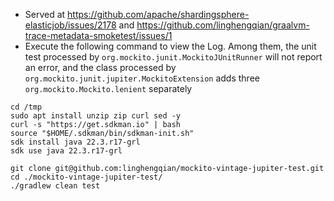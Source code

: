 - Served at https://github.com/apache/shardingsphere-elasticjob/issues/2178
  and https://github.com/linghengqian/graalvm-trace-metadata-smoketest/issues/1
- Execute the following command to view the Log. Among them, the unit test processed
  by `org.mockito.junit.MockitoJUnitRunner` will not report an error, and the class processed
  by `org.mockito.junit.jupiter.MockitoExtension` adds three `org.mockito.Mockito.lenient` separately

```shell
cd /tmp
sudo apt install unzip zip curl sed -y
curl -s "https://get.sdkman.io" | bash
source "$HOME/.sdkman/bin/sdkman-init.sh"
sdk install java 22.3.r17-grl
sdk use java 22.3.r17-grl

git clone git@github.com:linghengqian/mockito-vintage-jupiter-test.git
cd ./mockito-vintage-jupiter-test/
./gradlew clean test
```